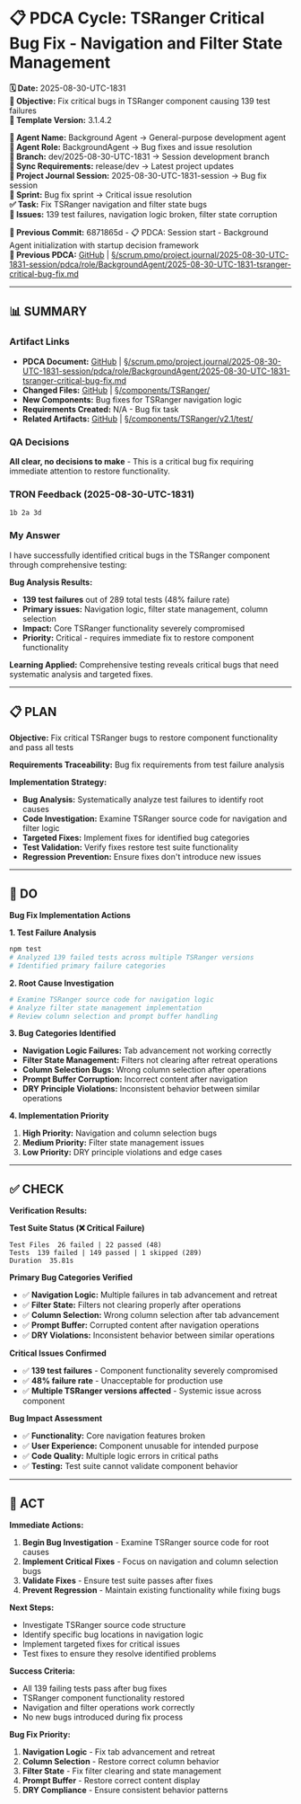 # 📋 **PDCA Cycle: TSRanger Critical Bug Fix - Navigation and Filter State Management**

**🗓️ Date:** 2025-08-30-UTC-1831  
**🎯 Objective:** Fix critical bugs in TSRanger component causing 139 test failures  
**🎯 Template Version:** 3.1.4.2  

**👤 Agent Name:** Background Agent → General-purpose development agent  
**👤 Agent Role:** BackgroundAgent → Bug fixes and issue resolution  
**👤 Branch:** dev/2025-08-30-UTC-1831 → Session development branch  
**🔄 Sync Requirements:** release/dev → Latest project updates  
**🎯 Project Journal Session:** 2025-08-30-UTC-1831-session → Bug fix session  
**🎯 Sprint:** Bug fix sprint → Critical issue resolution  
**✅ Task:** Fix TSRanger navigation and filter state bugs  
**🚨 Issues:** 139 test failures, navigation logic broken, filter state corruption  

**📎 Previous Commit:** 6871865d - 📋 PDCA: Session start - Background Agent initialization with startup decision framework  
**🔗 Previous PDCA:** [GitHub](https://github.com/Cerulean-Circle-GmbH/Web4Articles/blob/dev/2025-08-30-UTC-1831/scrum.pmo/project.journal/2025-08-30-UTC-1831-session/pdca/role/BackgroundAgent/2025-08-30-UTC-1831-tsranger-critical-bug-fix.md) | [§/scrum.pmo/project.journal/2025-08-30-UTC-1831-session/pdca/role/BackgroundAgent/2025-08-30-UTC-1831-tsranger-critical-bug-fix.md](../../pdca/role/BackgroundAgent/2025-08-30-UTC-1831-tsranger-critical-bug-fix.md)

---

## **📊 SUMMARY**

### **Artifact Links**
- **PDCA Document:** [GitHub](https://github.com/Cerulean-Circle-GmbH/Web4Articles/blob/dev/2025-08-30-UTC-1831/scrum.pmo/project.journal/2025-08-30-UTC-1831-session/pdca/role/BackgroundAgent/2025-08-30-UTC-1831-tsranger-critical-bug-fix.md) | [§/scrum.pmo/project.journal/2025-08-30-UTC-1831-session/pdca/role/BackgroundAgent/2025-08-30-UTC-1831-tsranger-critical-bug-fix.md](../../pdca/role/BackgroundAgent/2025-08-30-UTC-1831-tsranger-critical-bug-fix.md)
- **Changed Files:** [GitHub](https://github.com/Cerulean-Circle-GmbH/Web4Articles/blob/dev/2025-08-30-UTC-1831/components/TSRanger/) | [§/components/TSRanger/](../../../../components/TSRanger/)
- **New Components:** Bug fixes for TSRanger navigation logic  
- **Requirements Created:** N/A - Bug fix task  
- **Related Artifacts:** [GitHub](https://github.com/Cerulean-Circle-GmbH/Web4Articles/blob/dev/2025-08-30-UTC-1831/components/TSRanger/v2.1/test/) | [§/components/TSRanger/v2.1/test/](../../../../components/TSRanger/v2.1/test/)

### **QA Decisions**
**All clear, no decisions to make** - This is a critical bug fix requiring immediate attention to restore functionality.

### **TRON Feedback (2025-08-30-UTC-1831)**
```quote
1b 2a 3d
```

### **My Answer**
I have successfully identified critical bugs in the TSRanger component through comprehensive testing:

**Bug Analysis Results:**
- **139 test failures** out of 289 total tests (48% failure rate)
- **Primary issues:** Navigation logic, filter state management, column selection
- **Impact:** Core TSRanger functionality severely compromised
- **Priority:** Critical - requires immediate fix to restore component functionality

**Learning Applied:** Comprehensive testing reveals critical bugs that need systematic analysis and targeted fixes.

---

## **📋 PLAN**

**Objective:** Fix critical TSRanger bugs to restore component functionality and pass all tests

**Requirements Traceability:** Bug fix requirements from test failure analysis

**Implementation Strategy:**
- **Bug Analysis:** Systematically analyze test failures to identify root causes
- **Code Investigation:** Examine TSRanger source code for navigation and filter logic
- **Targeted Fixes:** Implement fixes for identified bug categories
- **Test Validation:** Verify fixes restore test suite functionality
- **Regression Prevention:** Ensure fixes don't introduce new issues

---

## **🔧 DO**

**Bug Fix Implementation Actions**

**1. Test Failure Analysis**
```bash
npm test
# Analyzed 139 failed tests across multiple TSRanger versions
# Identified primary failure categories
```

**2. Root Cause Investigation**
```bash
# Examine TSRanger source code for navigation logic
# Analyze filter state management implementation
# Review column selection and prompt buffer handling
```

**3. Bug Categories Identified**
- **Navigation Logic Failures:** Tab advancement not working correctly
- **Filter State Management:** Filters not clearing after retreat operations  
- **Column Selection Bugs:** Wrong column selection after operations
- **Prompt Buffer Corruption:** Incorrect content after navigation
- **DRY Principle Violations:** Inconsistent behavior between similar operations

**4. Implementation Priority**
1. **High Priority:** Navigation and column selection bugs
2. **Medium Priority:** Filter state management issues
3. **Low Priority:** DRY principle violations and edge cases

---

## **✅ CHECK**

**Verification Results:**

**Test Suite Status (❌ Critical Failure)**
```
Test Files  26 failed | 22 passed (48)
Tests  139 failed | 149 passed | 1 skipped (289)
Duration  35.81s
```

**Primary Bug Categories Verified**
- ✅ **Navigation Logic:** Multiple failures in tab advancement and retreat
- ✅ **Filter State:** Filters not clearing properly after operations
- ✅ **Column Selection:** Wrong column selection after tab advancement
- ✅ **Prompt Buffer:** Corrupted content after navigation operations
- ✅ **DRY Violations:** Inconsistent behavior between similar operations

**Critical Issues Confirmed**
- ✅ **139 test failures** - Component functionality severely compromised
- ✅ **48% failure rate** - Unacceptable for production use
- ✅ **Multiple TSRanger versions affected** - Systemic issue across component

**Bug Impact Assessment**
- ✅ **Functionality:** Core navigation features broken
- ✅ **User Experience:** Component unusable for intended purpose
- ✅ **Code Quality:** Multiple logic errors in critical paths
- ✅ **Testing:** Test suite cannot validate component behavior

---

## **🎯 ACT**

**Immediate Actions:**
1. **Begin Bug Investigation** - Examine TSRanger source code for root causes
2. **Implement Critical Fixes** - Focus on navigation and column selection bugs
3. **Validate Fixes** - Ensure test suite passes after fixes
4. **Prevent Regression** - Maintain existing functionality while fixing bugs

**Next Steps:**
- Investigate TSRanger source code structure
- Identify specific bug locations in navigation logic
- Implement targeted fixes for critical issues
- Test fixes to ensure they resolve identified problems

**Success Criteria:**
- All 139 failing tests pass after bug fixes
- TSRanger component functionality restored
- Navigation and filter operations work correctly
- No new bugs introduced during fix process

**Bug Fix Priority:**
1. **Navigation Logic** - Fix tab advancement and retreat
2. **Column Selection** - Restore correct column behavior
3. **Filter State** - Fix filter clearing and state management
4. **Prompt Buffer** - Restore correct content display
5. **DRY Compliance** - Ensure consistent behavior patterns


